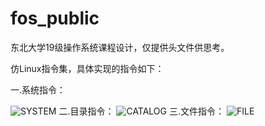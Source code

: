 # fos_public
东北大学19级操作系统课程设计，仅提供头文件供思考。

仿Linux指令集，具体实现的指令如下：

一.系统指令：

<img src="https://cdn.jsdelivr.net/gh/gongzhaoxu/fos_public@master/README/SYSTEM.png" alt="SYSTEM"  />
二.目录指令：

<img src="https://cdn.jsdelivr.net/gh/gongzhaoxu/fos_public@master/README/CATALOG.png" alt="CATALOG" />
三.文件指令：

<img src="https://cdn.jsdelivr.net/gh/gongzhaoxu/fos_public@master/README/FILE.png" alt="FILE"  />
